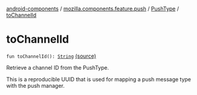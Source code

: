 [android-components](../../index.md) / [mozilla.components.feature.push](../index.md) / [PushType](index.md) / [toChannelId](./to-channel-id.md)

# toChannelId

`fun toChannelId(): `[`String`](https://kotlinlang.org/api/latest/jvm/stdlib/kotlin/-string/index.html) [(source)](https://github.com/mozilla-mobile/android-components/blob/master/components/feature/push/src/main/java/mozilla/components/feature/push/AutoPushFeature.kt#L296)

Retrieve a channel ID from the PushType.

This is a reproducible UUID that is used for mapping a push message type with the push manager.

